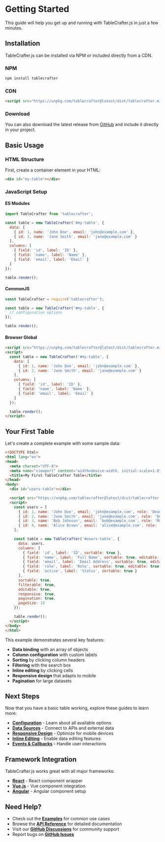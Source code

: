 # Getting Started

This guide will help you get up and running with TableCrafter.js in just a few minutes.

## Installation

TableCrafter.js can be installed via NPM or included directly from a CDN.

### NPM

```bash
npm install tablecrafter
```

### CDN

```html
<script src="https://unpkg.com/tablecrafter@latest/dist/tablecrafter.min.js"></script>
```

### Download

You can also download the latest release from [GitHub](https://github.com/TableCrafter/tablecrafter/releases) and include it directly in your project.

## Basic Usage

### HTML Structure

First, create a container element in your HTML:

```html
<div id="my-table"></div>
```

### JavaScript Setup

#### ES Modules

```javascript
import TableCrafter from 'tablecrafter';

const table = new TableCrafter('#my-table', {
  data: [
    { id: 1, name: 'John Doe', email: 'john@example.com' },
    { id: 2, name: 'Jane Smith', email: 'jane@example.com' }
  ],
  columns: [
    { field: 'id', label: 'ID' },
    { field: 'name', label: 'Name' },
    { field: 'email', label: 'Email' }
  ]
});

table.render();
```

#### CommonJS

```javascript
const TableCrafter = require('tablecrafter');

const table = new TableCrafter('#my-table', {
  // configuration options
});

table.render();
```

#### Browser Global

```html
<script src="https://unpkg.com/tablecrafter@latest/dist/tablecrafter.min.js"></script>
<script>
  const table = new TableCrafter('#my-table', {
    data: [
      { id: 1, name: 'John Doe', email: 'john@example.com' },
      { id: 2, name: 'Jane Smith', email: 'jane@example.com' }
    ],
    columns: [
      { field: 'id', label: 'ID' },
      { field: 'name', label: 'Name' },
      { field: 'email', label: 'Email' }
    ]
  });

  table.render();
</script>
```

## Your First Table

Let's create a complete example with some sample data:

```html
<!DOCTYPE html>
<html lang="en">
<head>
  <meta charset="UTF-8">
  <meta name="viewport" content="width=device-width, initial-scale=1.0">
  <title>My First TableCrafter Table</title>
</head>
<body>
  <div id="users-table"></div>

  <script src="https://unpkg.com/tablecrafter@latest/dist/tablecrafter.min.js"></script>
  <script>
    const users = [
      { id: 1, name: 'John Doe', email: 'john@example.com', role: 'Developer', active: true },
      { id: 2, name: 'Jane Smith', email: 'jane@example.com', role: 'Designer', active: true },
      { id: 3, name: 'Bob Johnson', email: 'bob@example.com', role: 'Manager', active: false },
      { id: 4, name: 'Alice Brown', email: 'alice@example.com', role: 'Developer', active: true }
    ];

    const table = new TableCrafter('#users-table', {
      data: users,
      columns: [
        { field: 'id', label: 'ID', sortable: true },
        { field: 'name', label: 'Full Name', sortable: true, editable: true },
        { field: 'email', label: 'Email Address', sortable: true, editable: true },
        { field: 'role', label: 'Role', sortable: true, editable: true },
        { field: 'active', label: 'Status', sortable: true }
      ],
      sortable: true,
      filterable: true,
      editable: true,
      responsive: true,
      pagination: true,
      pageSize: 10
    });

    table.render();
  </script>
</body>
</html>
```

This example demonstrates several key features:

- **Data binding** with an array of objects
- **Column configuration** with custom labels
- **Sorting** by clicking column headers
- **Filtering** with the search box
- **Inline editing** by clicking cells
- **Responsive design** that adapts to mobile
- **Pagination** for large datasets

## Next Steps

Now that you have a basic table working, explore these guides to learn more:

- **[Configuration](/guide/configuration)** - Learn about all available options
- **[Data Sources](/guide/data-sources)** - Connect to APIs and external data
- **[Responsive Design](/guide/responsive)** - Optimize for mobile devices
- **[Inline Editing](/guide/inline-editing)** - Enable data editing features
- **[Events & Callbacks](/guide/events)** - Handle user interactions

## Framework Integration

TableCrafter.js works great with all major frameworks:

- **[React](/guide/react)** - React component wrapper
- **[Vue.js](/guide/vue)** - Vue component integration
- **[Angular](/guide/angular)** - Angular component setup

## Need Help?

- Check out the **[Examples](/examples/basic)** for common use cases
- Browse the **[API Reference](/api/tablecrafter)** for detailed documentation
- Visit our **[GitHub Discussions](https://github.com/TableCrafter/tablecrafter/discussions)** for community support
- Report bugs on **[GitHub Issues](https://github.com/TableCrafter/tablecrafter/issues)**